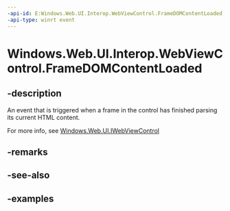 ```yaml
---
-api-id: E:Windows.Web.UI.Interop.WebViewControl.FrameDOMContentLoaded
-api-type: winrt event
---
```


<!-- Event syntax.
public event TypedEventHandler FrameDOMContentLoaded<IWebViewControl, WebViewControlDOMContentLoadedEventArgs>
-->

# Windows.Web.UI.Interop.WebViewControl.FrameDOMContentLoaded

## -description
An event that is triggered when a frame in the control has finished parsing its current HTML content.

For more info, see [Windows.Web.UI.IWebViewControl](../windows.web.ui/iwebviewcontrol.md)
## -remarks

## -see-also

## -examples

